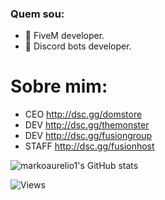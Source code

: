 ### Quem sou:

- 💼 FiveM developer.
- 🤖 Discord bots developer.

# Sobre mim:
- CEO http://dsc.gg/domstore
- DEV http://dsc.gg/themonster
- DEV http://dsc.gg/fusiongroup
- STAFF http://dsc.gg/fusionhost

![markoaurelio1's GitHub stats](https://github-readme-stats.vercel.app/api?username=markoaurelio1&count_private=true&show_icons=true&theme=onedark)

![Views](https://komarev.com/ghpvc/?username=markoaurelio1&style=flat&color=blue&label=Views)
